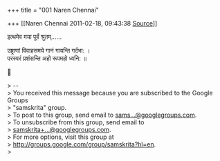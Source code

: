 +++
title = "001 Naren Chennai"

+++
[[Naren Chennai	2011-02-18, 09:43:38 [Source](https://groups.google.com/g/samskrita/c/byV_piAVs8A)]]



इत्थमेव मया पूर्वं श्रुतम्......

उष्ट्राणां विवाहसमये गानं गायन्ति गर्दभा: ।  
परस्परं प्रशंसन्ति अहो रूपमहो ध्वनि: ॥



\> --  
\> You received this message because you are subscribed to the Google Groups  
\> "samskrita" group.  
\> To post to this group, send email to [sams...@googlegroups.com]().  
\> To unsubscribe from this group, send email to  
\> [samskrita+...@googlegroups.com]().  
\> For more options, visit this group at  
\> <http://groups.google.com/group/samskrita?hl=en>.  
\>  

